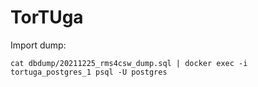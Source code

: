 
# TorTUga

Import dump:

`cat dbdump/20211225_rms4csw_dump.sql | docker exec -i tortuga_postgres_1 psql -U postgres`
